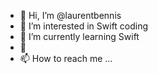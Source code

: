 - 👋 Hi, I’m @laurentbennis
- 👀 I’m interested in Swift coding
- 🌱 I’m currently learning Swift
- 💞️ 
- 📫 How to reach me ...

<!---
laurentbennis/laurentbennis is a ✨ special ✨ repository because its `README.md` (this file) appears on your GitHub profile.
You can click the Preview link to take a look at your changes.
--->
